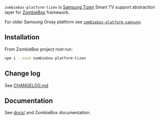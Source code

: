 `zombiebox-platform-tizen` is [Samsung Tizen](https://developer.tizen.org/tizen/tv) Smart TV support abstraction layer for [ZombieBox](http://zombiebox.tv) framework.

For older Samsung Orsay platform see [`zombiebox-platform-samsung`](http://npmjs.com/package/zombiebox-platform-samsung).

## Installation

From ZombieBox project root run:

```bash
npm i --save zombiebox-platform-tizen
```

## Change log 

See [CHANGELOG.md](CHANGELOG.md)

## Documentation

See [docs/](docs/INDEX.md) and ZombieBox documentation.
